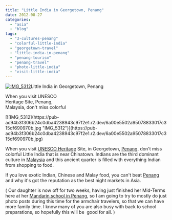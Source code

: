 ```yaml
---
title: "Little India in Georgetown, Penang"
date: 2012-08-27
categories: 
  - "asia"
  - "blog"
tags: 
  - "3-cultures-penang"
  - "colorful-little-india"
  - "georgetown-travel"
  - "little-india-in-penang"
  - "penang-tourism"
  - "penang-travel"
  - "photo-little-india"
  - "visit-little-india"
---
```


[![IMG_5312](https://pub-ac94b3f306b24c0dba4238943c97f2e1.r2.dev/6a00e5502a95078833017c3162fd67970b.jpg "IMG_5312")](https://pub-ac94b3f306b24c0dba4238943c97f2e1.r2.dev/6a00e5502a95078833017c3162fd67970b.jpg)Little India in Georgetown, Penang

When you visit UNESCO  
Heritage Site, Penang,  
Malaysia, don't miss colorful

<!--more--> [![IMG_5312](https://pub-ac94b3f306b24c0dba4238943c97f2e1.r2.dev/6a00e5502a95078833017c315df690970b.jpg "IMG_5312")](https://pub-ac94b3f306b24c0dba4238943c97f2e1.r2.dev/6a00e5502a95078833017c315df690970b.jpg)  
  
When you visit [UNESCO Heritage](http://soultravelers3new.local/2011/02/20-stunning-photos-chinese-new-year-georgetown-penang.html "UNESCO Georgetown") Site, in Georgetown, [Penang](http://soultravelers3new.local/2012/03/finding-a-vacation-rental-apartment-in-penang-2.html "Penang our rental home"), don't miss colorful Little India that is near Chinatown. Indians are the third dominant culture in [Malaysia](http://soultravelers3new.local/2012/07/typical-malaysia-local-style.html "Malaysia culture") and this ancient quarter is filled with everything Indian from shopping to food.  
  
If you love exotic Indian, Chinese and Malay food, you can't beat [Penang](http://soultravelers3new.local/2012/05/penang-at-night.html "Penang") and why it's got the reputation as the best night markets in Asia.  
  
( Our daughter is now off for two weeks, having just finished her Mid-Terms here at her [Mandarin school in Penang](http://soultravelers3new.local/2012/06/why-learn-mandarin-in-tropical-asia-penang.html "mandarin school in Penang"), so I am going to try to mostly do just photo posts during this time for the armchair travelers, so that we can have more family time. I know many of you are also busy with back to school preparations, so hopefully this will be  good for all. )
